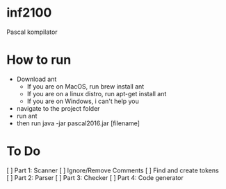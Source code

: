 # inf2100
Pascal kompilator

# How to run
  - Download ant
    - If you are on MacOS, run brew install ant
    - If you are on a linux distro, run apt-get install ant
    - If you are on Windows, i can't help you
  - navigate to the project folder
  - run ant
  - then run java -jar pascal2016.jar [filename]

# To Do
  [ ] Part 1: Scanner
    [ ] Ignore/Remove Comments
    [ ] Find and create tokens
  [ ] Part 2: Parser
  [ ] Part 3: Checker
  [ ] Part 4: Code generator
